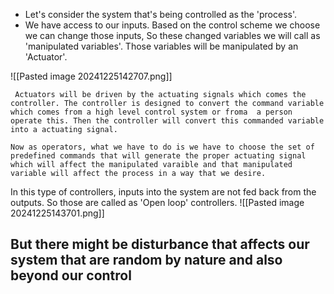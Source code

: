 - Let's consider the system that's being controlled as the 'process'.  
- We have access to our inputs. Based on the control scheme we choose we can change those inputs, So these changed variables we will call as 'manipulated variables'. Those variables will be manipulated by an 'Actuator'.

![[Pasted image 20241225142707.png]]

	 Actuators will be driven by the actuating signals which comes the controller. The controller is designed to convert the command variable which comes from a high level control system or froma  a person operate this. Then the controller will convert this commanded variable into a actuating signal.

	Now as operators, what we have to do is we have to choose the set of predefined commands that will generate the proper actuating signal which will affect the manipulated varaible and that manipulated variable will affect the process in a way that we desire.

In this type of controllers, inputs into the system are not fed back from the outputs. So those are called as 'Open loop' controllers.
![[Pasted image 20241225143701.png]]

## But there might be disturbance that affects our system that are random by nature and also beyond our control